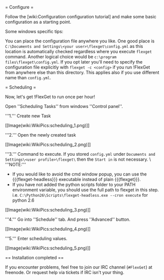 = Configure =

Follow the [wiki:Configuration configuration tutorial] and make some basic configuration as a starting point.

Some windows specific tips:

You can place the configuration file anywhere you like. One good place is `C:\Documents and Settings\<your user>\flexget\config.yml` as this location is automatically checked regardless where you execute `flexget` command. Another logical choice would be `c:\program files\flexget\config.yml`. If you opt later you'll need to specify the configuration file explicitly with `flexget -c <config>` if you run !FlexGet from anywhere else than this directory. This applies also if you use different name than `config.yml`.

= Scheduling =

Now, let's get !FlexGet to run once per hour!

Open ''Scheduling Tasks'' from windows ''Control panel''.

'''1.''' Create new Task

[[Image(wiki:WikiPics:scheduling_1.png)]]

'''2.''' Open the newly created task

[[Image(wiki:WikiPics:scheduling_2.png)]]

'''3.''' Command to execute. If you stored `config.yml` under `Documents and Settings\<user profile>\flexget\` then the `Start in` is not necessary. \\
'''NOTE:'''
- If you would like to avoid the cmd window popup, you can use the {{{flexget-headless}}} executable instead of plain {{{flexget}}}.
- If you have not added the python scripts folder to your PATH environment variable, you should use the full path to flexget in this step. i.e. `C:\Python26\Scripts\flexget-headless.exe --cron execute` for python 2.6

[[Image(wiki:WikiPics:scheduling_3.png)]]

'''4.''' Go into ''Schedule'' tab. And press ''Advanced'' button.

[[Image(wiki:WikiPics:scheduling_4.png)]]

'''5.''' Enter scheduling values.

[[Image(wiki:WikiPics:scheduling_5.png)]]

== Installation completed ==

If you encounter problems, feel free to join our IRC channel (`#FlexGet`) at freenode. Or request help via tickets if IRC isn't your thing.